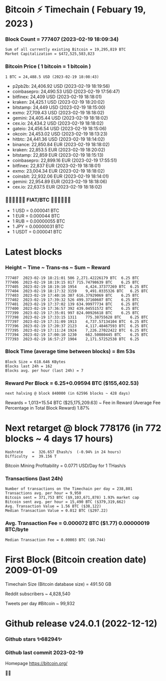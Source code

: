 #  ₿itcoin ⚡ Timechain ( Febuary 19, 2023 )
### Block Count = 777407 (2023-02-19 18:09:34)
    Sum of all currently existing Bitcoin = 19,295,819 BTC
    Market Capitalization = $472,525,583,823
### Bitcoin Price ( 1 bitcoin = 1 bitcoin )
	1 BTC = 24,488.5 USD (2023-02-19 18:08:43)
- p2pb2b: 24,406.92 USD (2023-02-19 18:19:56)
- coinbasepro: 24,490.53 USD (2023-02-19 17:56:47)
- bitfinex: 24,409 USD (2023-02-19 18:18:01)
- kraken: 24,425.1 USD (2023-02-19 18:20:02)
- bitstamp: 24,449 USD (2023-02-19 18:15:00)
- exmo: 27,709.43 USD (2023-02-19 18:18:02)
- gemini: 24,405.44 USD (2023-02-19 18:18:02)
- cex.io: 24,434.2 USD (2023-02-19 18:18:02)
- gateio: 24,456.54 USD (2023-02-19 18:15:06)
- okcoin: 24,453.02 USD (2023-02-19 18:13:23)
- hitbtc: 24,441.36 USD (2023-02-19 18:14:02)
- binance: 22,850.84 EUR (2023-02-19 18:18:02)
- kraken: 22,853.5 EUR (2023-02-19 18:20:02)
- bitstamp: 22,859 EUR (2023-02-19 18:15:13)
- coinbasepro: 22,899.16 EUR (2023-02-19 17:55:51)
- bitfinex: 22,837 EUR (2023-02-19 18:18:01)
- exmo: 23,004.34 EUR (2023-02-19 18:18:02)
- coinsbit: 22,932.06 EUR (2023-02-19 18:14:01)
- gemini: 22,954.89 EUR (2023-02-19 18:18:06)
- cex.io: 22,637.5 EUR (2023-02-19 18:18:02)
### 💱💶💵💷💴💱 FIAT/BTC 💱💴💷💵💶💱
- 1 USD = 0.000041 BTC
- 1 EUR = 0.000044 BTC
- 1 RUB = 0.00000055 BTC
- 1 JPY = 0.00000031 BTC
- 1 USDT = 0.000041 BTC
# Latest blocks
### Height	~ Time	~ Trans-ns	~ Sum	~ Reward
    777407	2023-02-19 18:21:01	506	2,271.42226179 BTC	6.25 BTC
    777406	2023-02-19 18:19:15	817	715.74798639 BTC	6.25 BTC
    777405	2023-02-19 18:19:10	1954	4,424.37377269 BTC	6.25 BTC
    777404	2023-02-19 18:17:32	3159	9,491.0335326 BTC	6.25 BTC
    777403	2023-02-19 17:40:16	307	616.37929069 BTC	6.25 BTC
    777402	2023-02-19 17:39:32	526	499.37160607 BTC	6.25 BTC
    777401	2023-02-19 17:37:02	139	634.99977734 BTC	6.25 BTC
    777400	2023-02-19 17:36:57	392	439.04551572 BTC	6.25 BTC
    777399	2023-02-19 17:35:01	997	824.00926618 BTC	6.25 BTC
    777398	2023-02-19 17:33:15	1311	775.38755628 BTC	6.25 BTC
    777397	2023-02-19 17:31:09	1913	4,737.57134104 BTC	6.25 BTC
    777396	2023-02-19 17:20:37	2123	4,117.48467593 BTC	6.25 BTC
    777395	2023-02-19 17:11:24	1924	7,226.27022422 BTC	6.25 BTC
    777394	2023-02-19 17:00:10	1230	662.50080445 BTC	6.25 BTC
    777393	2023-02-19 16:57:27	1904	2,171.57252538 BTC	6.25
### Block Time (average time between blocks) = 8m 53s
    Block Size = 618.646 KBytes
    Blocks last 24h = 162
    Blocks avg. per hour (last 24h) = 7
### Reward Per Block = 6.25+0.09594 BTC ($155,402.53) 
    next halving @ block 840000 (in 62596 blocks ~ 428 days)
Rewards = 1,013+15.54 BTC ($25,175,209.63) ~ Fee in Reward (Average Fee Percentage in Total Block Reward)	1.87%
# Next retarget @ block 778176 (in 772 blocks ~ 4 days 17 hours)
    Hashrate    =  326.657 Ehash/s  (-0.94% in 24 hours)
    Difficulty  =  39.156 T
Bitcoin Mining Profitability = 0.0771 USD/Day for 1 THash/s
### Transactions (last 24h)
    Number of transactions on the Timechain per day = 238,801
    Transactions avg. per hour = 9,950
    Bitcoin sent = 371,753 BTC ($9,103,671,878) 1.93% market cap
    Bitcoin sent avg. per hour = 15,490 BTC ($379,319,662)
    Avg. Transaction Value = 1.56 BTC ($38,122)
    Median Transaction Value = 0.012 BTC ($297.22)
### Avg. Transaction Fee = 0.000072 BTC ($1.77) 0.00000019 BTC/byte
    Median Transaction Fee = 0.00003 BTC ($0.744)
# First Block (Bitcoin creation date)	2009-01-09
Timechain Size (Bitcoin database size) = 491.50 GB

Reddit subscribers	~ 4,828,540

Tweets per day #Bitcoin	~ 99,932
# Github release	v24.0.1 (2022-12-12)
### Github stars	✨68294✨
### Github last commit	2023-02-19

Homepage	https://bitcoin.org/

🖤🖤
